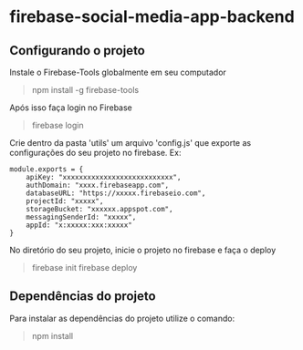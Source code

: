 # firebase-social-media-app-backend

## Configurando o projeto
Instale o Firebase-Tools globalmente em seu computador

> npm install -g firebase-tools

Após isso faça login no Firebase

> firebase login

Crie dentro da pasta 'utils' um arquivo 'config.js' que exporte as configurações do seu projeto no firebase. Ex:

```
module.exports = {
    apiKey: "xxxxxxxxxxxxxxxxxxxxxxxxxxx",
    authDomain: "xxxx.firebaseapp.com",
    databaseURL: "https://xxxxx.firebaseio.com",
    projectId: "xxxxx",
    storageBucket: "xxxxxx.appspot.com",
    messagingSenderId: "xxxxx",
    appId: "x:xxxxx:xxx:xxxxx"
} 
```

No diretório do seu projeto, inicie o projeto no firebase e faça o deploy
> firebase init
> firebase deploy

## Dependências do projeto
Para instalar as dependências do projeto utilize o comando:

> npm install

